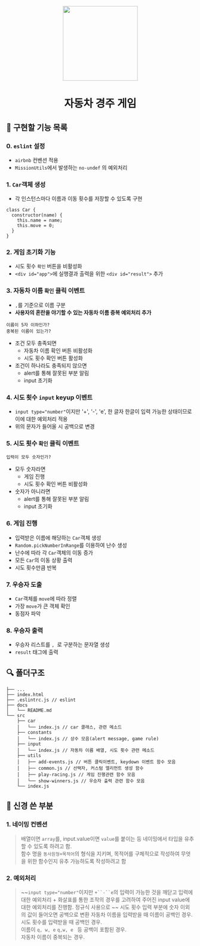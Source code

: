<p align="middle" >
  <img width="200px;" src="https://github.com/woowacourse/javascript-racingcar-precourse/blob/main/images/racingcar_icon.png?raw=true"/>
</p>
<h1 align="middle">자동차 경주 게임</h1>

## 🎯 구현할 기능 목록
### 0. `eslint` 설정
- `airbnb` 컨벤션 적용
- `MissionUtils`에서 발생하는 `no-undef` 의 예외처리

### 1. `Car`객체 생성
- 각 인스턴스마다 이름과 이동 횟수를 저장할 수 있도록 구현
```
class Car {
  constructor(name) {
    this.name = name;
    this.move = 0;
  }
}
```

### 2. 게임 초기화 기능
- 시도 횟수 `확인` 버튼을 비활성화
- `<div id="app">`에 실행결과 출력을 위한 `<div id="result">` 추가

### 3. 자동차 이름 `확인` 클릭 이벤트
- `,`를 기준으로 이름 구분
- **사용자의 혼란을 야기할 수 있는 자동차 이름 중복 예외처리 추가**
``` 
이름이 5자 이하인가?
중복된 이름이 있는가?
```
- 조건 모두 충족되면 
    - 자동차 이름 확인 버튼 비활성화
    - 시도 횟수 확인 버튼 활성화
- 조건이 하나라도 충족되지 않으면
    - alert를 통해 잘못된 부분 알림
    - input 초기화

### 4. 시도 횟수 `input` keyup 이벤트
- `input type="number"`이지만 '+', '-', 'e', 한 글자 한글이 입력 가능한 상태이므로 이에 대한 예외처리 적용
- 위의 문자가 들어올 시 공백으로 변경

### 5. 시도 횟수 `확인` 클릭 이벤트
```
입력이 모두 숫자인가?
```
- 모두 숫자라면
    - 게임 진행
    - 시도 횟수 확인 버튼 비활성화
- 숫자가 아니라면
    - alert를 통해 잘못된 부분 알림
    - input 초기화

### 6. 게임 진행
- 입력받은 이름에 해당하는 `Car`객체 생성
- `Random.pickNumberInRange`를 이용하여 난수 생성
- 난수에 따라 각 `Car`객체의 이동 증가
- 모든 `Car`의 이동 상황 출력
- 시도 횟수만큼 반복

### 7. 우승자 도출
- `Car`객체를 `move`에 따라 정렬
- 가장 `move`가 큰 객체 확인
- 동점자 파악

### 8. 우승자 출력
- 우승자 리스트를 `, `로 구분하는 문자열 생성
- `result` 태그에 출력

## 🔍 폴더구조

```plaintext
├── ...
├── index.html
├── .eslintrc.js // eslint 
├── docs
│   └── README.md
└── src
    ├── car
    │   └── index.js // car 클래스, 관련 메소드
    ├── constants
    │   └── index.js // 상수 모음(alert message, game rule)
    ├── input
    │   └── index.js // 자동차 이름 배열, 시도 횟수 관련 메소드
    ├── utils
    │   ├── add-events.js // 버튼 클릭이벤트, keydown 이벤트 함수 모음
    │   ├── common.js // 선택자, 커스텀 엘리먼트 생성 함수
    │   ├── play-racing.js // 게임 진행관련 함수 모음
    │   └── show-winners.js // 우승자 출력 관련 함수 모음
    └── index.js 
```

## :eyes: 신경 쓴 부분
### 1. 네이밍 컨벤션
> 배열이면 `array`를, input.value이면 `value`를 붙이는 등 네이밍에서 타입을 유추할 수 있도록 하려고 함.  
> 함수 명을 `동사원형+목적어`의 형식을 지키며, 목적어를 구체적으로 작성하여 무엇을 위한 함수인지 유추 가능하도록 작성하려고 함

### 2. 예외처리
> ~~`input type="number"`이지만 `+``-``e`의 입력이 가능한 것을 깨닫고 입력에 대한 예외처리 + 화살표를 통한 조작의 경우를 고려하여 주어진 input value에 대한 예외처리를 진행함.  정규식 사용으로 ~~
> 시도 횟수 입력 부분에 숫자 이외의 값이 들어오면 공백으로 변환
> 자동차 이름을 입력받을 때 이름이 공백인 경우.  
> 시도 횟수를 입력받을 때 공백인 경우.  
> 이름이 `q, w, e` `q,w, e ` 등 공백이 포함된 경우.  
> 자동차 이름이 중복되는 경우.  
